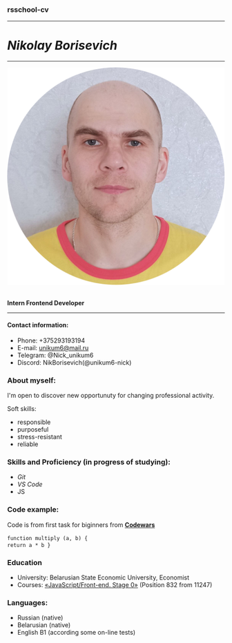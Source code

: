 ### rsschool-cv
***
# _Nikolay Borisevich_
***
![](photo.png)

##
**Intern Frontend Developer**
***
#### Contact information:
* Phone: +375293193194
* E-mail: unikum6@mail.ru
* Telegram: @Nick_unikum6
* Discord: NikBorisevich(@unikum6-nick)

### About myself:
I'm open to discover new opportunuty for changing professional activity.

Soft skills:
* responsible
* purposeful
* stress-resistant
* reliable

### Skills and Proficiency (in progress of studying):
* _Git_
* _VS Code_
* JS
### Code example:
Code is from first task for biginners from [**Codewars**](https://www.codewars.com)

```
function multiply (a, b) {
return a * b }
```

### Education
* University: Belarusian State Economic University, Economist
* Courses: [«JavaScript/Front-end. Stage 0»](https://rs.school/js-stage0/) (Position 832 from 11247)

### Languages:
* Russian (native)
* Belarusian (native)
* English B1 (according some on-line tests)